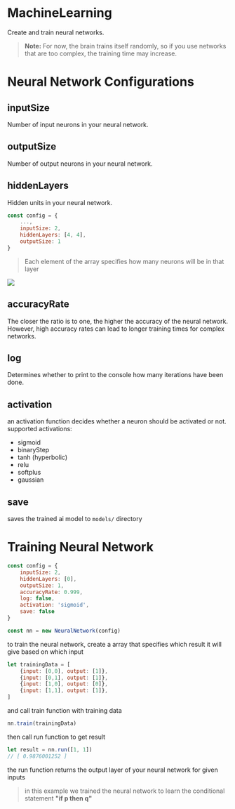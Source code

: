 # MachineLearning
Create and train neural networks.

> **Note:** For now, the brain trains itself randomly, so if you use networks that are too complex, the training time may increase.

# Neural Network Configurations
## inputSize
Number of input neurons in your neural network.
## outputSize
Number of output neurons in your neural network.
## hiddenLayers
Hidden units in your neural network.
<br>
```javascript
const config = {
    ...,
    inputSize: 2,
    hiddenLayers: [4, 4],
    outputSize: 1
}
```
> Each element of the array specifies how many neurons will be in that layer
<img src="https://upload.wikimedia.org/wikipedia/commons/d/d2/Neural_network_explain.png" />

## accuracyRate
The closer the ratio is to one, the higher the accuracy of the neural network.
However, high accuracy rates can lead to longer training times for complex networks.

## log
Determines whether to print to the console how many iterations have been done.

## activation
an activation function decides whether a neuron should be activated or not.
<br>
supported activations:
<br>
 - sigmoid
 - binaryStep 
 - tanh (hyperbolic) 
 - relu
 - softplus
 - gaussian

## save
saves the trained ai model to `models/` directory

# Training Neural Network
```javascript
const config = {
    inputSize: 2,
    hiddenLayers: [0],
    outputSize: 1,
    accuracyRate: 0.999,
    log: false,
    activation: 'sigmoid',
    save: false
}

const nn = new NeuralNetwork(config)
```
to train the neural network, create a array that specifies which result it will give based on which input
```javascript
let trainingData = [
    {input: [0,0], output: [1]},
    {input: [0,1], output: [1]},
    {input: [1,0], output: [0]},
    {input: [1,1], output: [1]},
]
```
and call train function with training data
```javascript
nn.train(trainingData)
```
then call run function to get result
```javascript
let result = nn.run([1, 1]) 
// [ 0.9876001252 ]
```
the run function returns the output layer of your neural network for given inputs
<br>
>in this example we trained the neural network to learn the conditional statement **"if p then q"**
